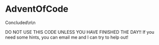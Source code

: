 # AdventOfCode
Concluded\n\n

DO NOT USE THIS CODE UNLESS YOU HAVE FINISHED THE DAY!! If you need some hints, you can email me and I can try to help out!
